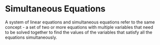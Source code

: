 # Simultaneous Equations

A system of linear equations and simultaneous equations refer to the same concept - a set of two or more equations with multiple variables that need to be solved together to find the values of the variables that satisfy all the equations simultaneously.
